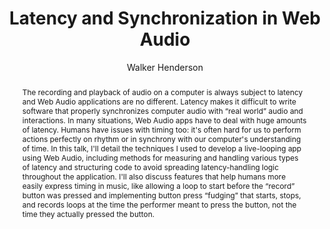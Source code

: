 --- 
  title: "Latency and Synchronization in Web Audio" 
  abstract: "The recording and playback of audio on a computer is always subject to latency and Web Audio applications are no different. Latency makes it difficult to write software that properly synchronizes computer audio with “real world” audio and interactions. In many situations, Web Audio apps have to deal with huge amounts of latency. Humans have issues with timing too: it's often hard for us to perform actions perfectly on rhythm or in synchrony with our computer's understanding of time. In this talk, I'll detail the techniques I used to develop a live-looping app using Web Audio, including methods for measuring and handling various types of latency and structuring code to avoid spreading latency-handling logic throughout the application. I'll also discuss features that help humans more easily express timing in music, like allowing a loop to start before the “record” button was pressed and implementing button press “fudging” that starts, stops, and records loops at the time the performer meant to press the button, not the time they actually pressed the button." 
  address: "Berlin" 
  author: "Walker Henderson" 
  booktitle: "Proceedings of the International Web Audio Conference" 
  editor: "Jan Monschke, Christoph Guttandin, Norbert Schnell, Thomas Jenkinson, Jack Schaedler" 
  month: "Proceedings of the International Web Audio Conference"
  pages: "" 
  publisher: "TU Berlin" 
  series: "WAC '18"
  type: "Video"  
  year: "2018" 
  id: "2018_vid8" 
  tags: year2018
  media: https://www.youtube.com/watch?v=8-rR1y8zu3M 
  pdflink: /_data/papers/pdf/2018/2018_vid8.pdf
  ISSN: 2663-5844
---